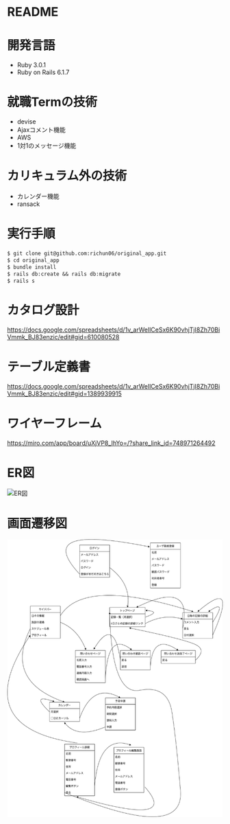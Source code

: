 # README

# 開発言語
- Ruby 3.0.1
- Ruby on Rails 6.1.7

# 就職Termの技術
- devise
- Ajaxコメント機能
- AWS
- 1対1のメッセージ機能

# カリキュラム外の技術
- カレンダー機能
- ransack

# 実行手順
```
$ git clone git@github.com:richun06/original_app.git
$ cd original_app
$ bundle install
$ rails db:create && rails db:migrate
$ rails s
```


# カタログ設計
https://docs.google.com/spreadsheets/d/1v_arWeIlCeSx6K90vhjTjI8Zh70BiVmmk_BJ83enzic/edit#gid=610080528

# テーブル定義書
https://docs.google.com/spreadsheets/d/1v_arWeIlCeSx6K90vhjTjI8Zh70BiVmmk_BJ83enzic/edit#gid=1389939915

# ワイヤーフレーム
https://miro.com/app/board/uXjVP8_IhYo=/?share_link_id=748971264492

# ER図
![ER図](ER図.png)

# 画面遷移図
![画面遷移図](画面遷移図.png)